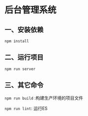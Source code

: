 # 后台管理系统

## 一、安装依赖

`npm install`

## 二、运行项目

`npm run server`

## 三、其它命令

`npm run build` :构建生产环境的项目文件

`npm run lint`: 运行ES
